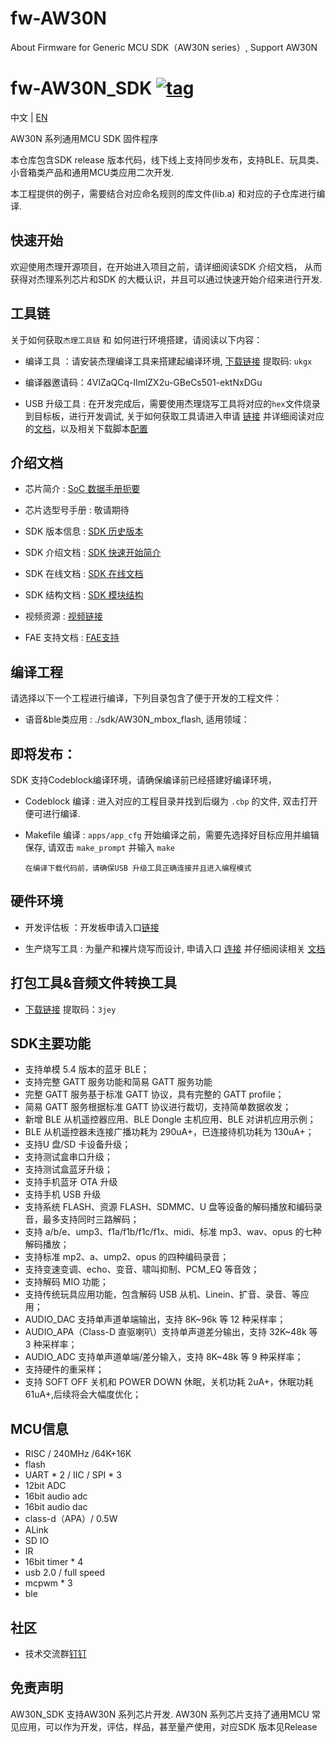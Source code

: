 # fw-AW30N
About Firmware for Generic MCU SDK（AW30N series）, Support AW30N

[tag download]:https://github.com/Jieli-Tech/AW30N/tags
[tag_badgen]:https://img.shields.io/github/v/tag/Jieli-Tech/AW30N?style=plastic&logo=bluetooth&label=tag&labelColor=ffffff&color=informational

# fw-AW30N_SDK   [![tag][tag_badgen]][tag download]

中文 | [EN](./README-en.md)

AW30N 系列通用MCU SDK 固件程序

本仓库包含SDK release 版本代码，线下线上支持同步发布，支持BLE、玩具类、小音箱类产品和通用MCU类应用二次开发.

本工程提供的例子，需要结合对应命名规则的库文件(lib.a) 和对应的子仓库进行编译.


快速开始
------------

欢迎使用杰理开源项目，在开始进入项目之前，请详细阅读SDK 介绍文档，
从而获得对杰理系列芯片和SDK 的大概认识，并且可以通过快速开始介绍来进行开发.

工具链
------------

关于如何获取`杰理工具链` 和 如何进行环境搭建，请阅读以下内容：

* 编译工具 ：请安装杰理编译工具来搭建起编译环境, [下载链接](https://pan.baidu.com/s/1f5pK7ZaBNnvbflD-7R22zA) 提取码: `ukgx`
* 编译器邀请码：4VlZaQCq-lImlZX2u-GBeCs501-ektNxDGu

* USB 升级工具 : 在开发完成后，需要使用杰理烧写工具将对应的`hex`文件烧录到目标板，进行开发调试, 关于如何获取工具请进入申请 [链接](https://item.taobao.com/item.htm?spm=a1z10.1-c-s.w4004-22883854875.5.504d246bXKwyeH&id=620295020803) 并详细阅读对应的[文档](doc/stuff/usb%20updater.pdf)，以及相关下载脚本[配置](doc/stuff/ISD_CONFIG.INI配置文件说明.pdf)

介绍文档
------------

* 芯片简介 : [SoC 数据手册扼要](./doc)

* 芯片选型号手册 : 敬请期待

* SDK 版本信息 : [SDK 历史版本](doc/AW30N_SDK_发布版本信息.pdf)

* SDK 介绍文档 : [SDK 快速开始简介](./doc/AW30N_SDK手册_V1.0.pdf)

* SDK 在线文档 : [SDK 在线文档](https://doc.zh-jieli.com/AD14/zh-cn/master/index.html)

* SDK 结构文档 : [SDK 模块结构](./doc/)

* 视频资源 : [视频链接](https://space.bilibili.com/3493277347088769/dynamic)

* FAE 支持文档 : [FAE支持](https://gitee.com/jieli-tech_fae/fw-jl)

编译工程
-------------
请选择以下一个工程进行编译，下列目录包含了便于开发的工程文件：

* 语音&ble类应用 : ./sdk/AW30N_mbox_flash, 适用领域：

 即将发布：
------------

SDK 支持Codeblock编译环境，请确保编译前已经搭建好编译环境，

* Codeblock 编译 : 进入对应的工程目录并找到后缀为 `.cbp` 的文件, 双击打开便可进行编译.

* Makefile 编译 : `apps/app_cfg` 开始编译之前，需要先选择好目标应用并编辑保存, 请双击 `make_prompt` 并输入 `make`

  `在编译下载代码前，请确保USB 升级工具正确连接并且进入编程模式`


硬件环境
-------------

* 开发评估板 ：开发板申请入口[链接](https://shop321455197.taobao.com/?spm=a230r.7195193.1997079397.2.2a6d391d3n5udo)

* 生产烧写工具 : 为量产和裸片烧写而设计, 申请入口 [连接](https://item.taobao.com/item.htm?spm=a1z10.1-c-s.w4004-22883854875.8.504d246bXKwyeH&id=620941819219) 并仔细阅读相关 [文档](./doc/stuff/烧写器使用说明文档.pdf)
  
打包工具&音频文件转换工具
-------------

* [下载链接](https://pan.baidu.com/s/1ajzBF4BFeiRFpDF558ER9w#list/path=%2F) 提取码：`3jey` 

SDK主要功能
-------------
* 支持单模 5.4 版本的蓝牙 BLE；
* 支持完整 GATT 服务功能和简易 GATT 服务功能
* 完整 GATT 服务基于标准 GATT 协议，具有完整的 GATT profile；
* 简易 GATT 服务根据标准 GATT 协议进行裁切，支持简单数据收发；
* 新增 BLE 从机遥控器应用、BLE Dongle 主机应用、BLE 对讲机应用示例；
* BLE 从机遥控器未连接广播功耗为 290uA+，已连接待机功耗为 130uA+；
* 支持U 盘/SD 卡设备升级；
* 支持测试盒串口升级；
* 支持测试盒蓝牙升级；
* 支持手机蓝牙 OTA 升级
* 支持手机 USB 升级
* 支持系统 FLASH、资源 FLASH、SDMMC、U 盘等设备的解码播放和编码录音，最多支持同时三路解码；
* 支持 a/b/e、ump3、f1a/f1b/f1c/f1x、midi、标准 mp3、wav、opus 的七种解码播放；
* 支持标准 mp2、a、ump2、opus 的四种编码录音；
* 支持变速变调、echo、变音、啸叫抑制、PCM_EQ 等音效；
* 支持解码 MIO 功能；
* 支持传统玩具应用功能，包含解码 USB 从机、Linein、扩音、录音、等应用；
* AUDIO_DAC 支持单声道单端输出，支持 8K~96k 等 12 种采样率；
* AUDIO_APA（Class-D 直驱喇叭）支持单声道差分输出，支持 32K~48k 等 3 种采样率；
* AUDIO_ADC 支持单声道单端/差分输入，支持 8K~48k 等 9 种采样率；
* 支持硬件的重采样；
* 支持 SOFT OFF 关机和 POWER DOWN 休眠，关机功耗 2uA+，休眠功耗 61uA+,后续将会大幅度优化；

MCU信息
-------------
* RISC / 240MHz /64K+16K
* flash 
* UART * 2 / IIC / SPI * 3 
* 12bit ADC
* 16bit audio adc
* 16bit audio dac
* class-d（APA）/ 0.5W
* ALink
* SD IO
* IR
* 16bit timer * 4
* usb 2.0 / full speed
* mcpwm * 3
* ble

社区
--------------

* 技术交流群[钉钉](./doc/stuff/dingtalk.jpg)


免责声明
------------

AW30N_SDK 支持AW30N 系列芯片开发.
AW30N 系列芯片支持了通用MCU 常见应用，可以作为开发，评估，样品，甚至量产使用，对应SDK 版本见Release
